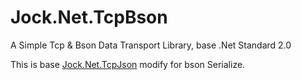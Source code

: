 ﻿# Jock.Net.TcpBson
A Simple Tcp &amp; Bson Data Transport Library, base .Net Standard 2.0

This is base [Jock.Net.TcpJson](https://github.com/lishu/Jock.Net.TcpJson) modify for bson Serialize.